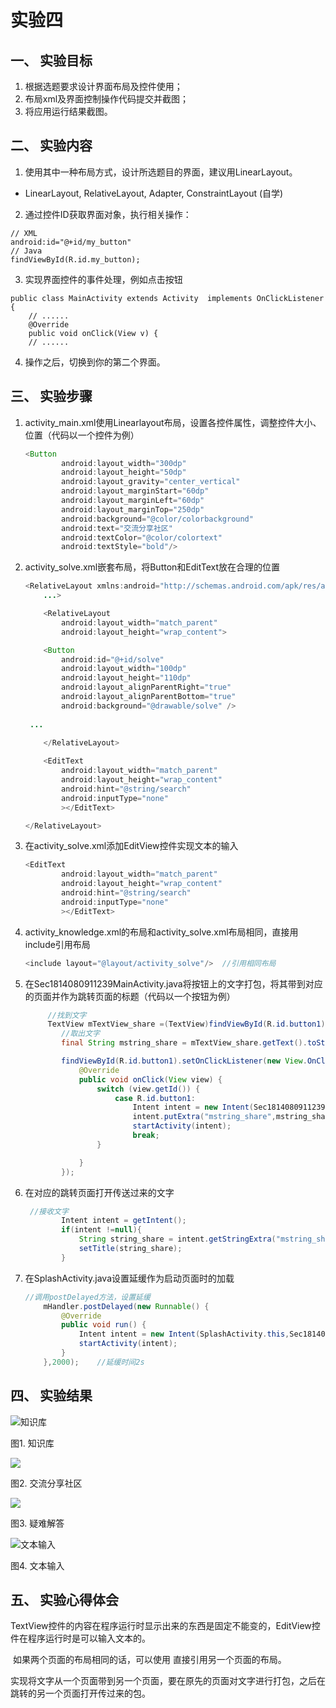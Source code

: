 # 实验四

## 一、 实验目标

1. 根据选题要求设计界面布局及控件使用；
2. 布局xml及界面控制操作代码提交并截图；
3. 将应用运行结果截图。

## 二、 实验内容

1. 使用其中一种布局方式，设计所选题目的界面，建议用LinearLayout。

- LinearLayout, RelativeLayout, Adapter, ConstraintLayout (自学)

2. 通过控件ID获取界面对象，执行相关操作：

```
// XML
android:id="@+id/my_button"
// Java
findViewById(R.id.my_button);
```

3. 实现界面控件的事件处理，例如点击按钮

```
public class MainActivity extends Activity  implements OnClickListener {    
    // ......   
    @Override    
    public void onClick(View v) { 
    // ......
```

4. 操作之后，切换到你的第二个界面。

## 三、 实验步骤

1. activity_main.xml使用Linearlayout布局，设置各控件属性，调整控件大小、位置（代码以一个控件为例）

   ```java
   <Button
           android:layout_width="300dp"
           android:layout_height="50dp"
           android:layout_gravity="center_vertical"
           android:layout_marginStart="60dp"
           android:layout_marginLeft="60dp"
           android:layout_marginTop="250dp"
           android:background="@color/colorbackground"
           android:text="交流分享社区"
           android:textColor="@color/colortext"
           android:textStyle="bold"/>
   ```

   

2. activity_solve.xml嵌套布局，将Button和EditText放在合理的位置

   ```java
   <RelativeLayout xmlns:android="http://schemas.android.com/apk/res/android"
       ...>
   
       <RelativeLayout
           android:layout_width="match_parent"
           android:layout_height="wrap_content">
   
       <Button
           android:id="@+id/solve"
           android:layout_width="100dp"
           android:layout_height="110dp"
           android:layout_alignParentRight="true"
           android:layout_alignParentBottom="true"
           android:background="@drawable/solve" />
               
   	...
               
       </RelativeLayout>
   
       <EditText
           android:layout_width="match_parent"
           android:layout_height="wrap_content"
           android:hint="@string/search"
           android:inputType="none"
           ></EditText>
   
   </RelativeLayout>
   
   
   ```

   

3. 在activity_solve.xml添加EditView控件实现文本的输入

   ```java
   <EditText
           android:layout_width="match_parent"
           android:layout_height="wrap_content"
           android:hint="@string/search"
           android:inputType="none"
           ></EditText>
   ```

   

4. activity_knowledge.xml的布局和activity_solve.xml布局相同，直接用include引用布局

   ```java
   <include layout="@layout/activity_solve"/>  //引用相同布局
   ```

5. 在Sec1814080911239MainActivity.java将按钮上的文字打包，将其带到对应的页面并作为跳转页面的标题（代码以一个按钮为例）

   ```java
   		//找到文字	
   		TextView mTextView_share =(TextView)findViewById(R.id.button1);  
           //取出文字
           final String mstring_share = mTextView_share.getText().toString();
   
           findViewById(R.id.button1).setOnClickListener(new View.OnClickListener() {
               @Override
               public void onClick(View view) {
                   switch (view.getId()) {
                       case R.id.button1:
                           Intent intent = new Intent(Sec1814080911239MainActivity.this, ShareActivity.class);
                           intent.putExtra("mstring_share",mstring_share);
                           startActivity(intent);
                           break;
                   }
   
               }
           });
   ```

   

   

6. 在对应的跳转页面打开传送过来的文字

   ```java
    //接收文字
           Intent intent = getIntent();
           if(intent !=null){
               String string_share = intent.getStringExtra("mstring_share");
               setTitle(string_share);
           }
   ```

   

7. 在SplashActivity.java设置延缓作为启动页面时的加载

   ```java
   //调用postDelayed方法，设置延缓
       mHandler.postDelayed(new Runnable() {
           @Override
           public void run() {
               Intent intent = new Intent(SplashActivity.this,Sec1814080911239MainActivity.class);
               startActivity(intent);
           }
       },2000);    //延缓时间2s
   ```

## 四、 实验结果

![知识库](E:\Users\10489\Desktop\study\安卓开发\图\图\KnowledgeActivity3.png)

图1. 知识库

![](E:\Users\10489\Desktop\study\安卓开发\图\图\ShareActivity3.png)

图2. 交流分享社区

![](E:\Users\10489\Desktop\study\安卓开发\图\图\SolveActivity3.png)

图3. 疑难解答

![文本输入](E:\Users\10489\Desktop\study\安卓开发\图\图\search.png)

图4. 文本输入

## 五、 实验心得体会

​	TextView控件的内容在程序运行时显示出来的东西是固定不能变的，EditView控件在程序运行时是可以输入文本的。

​	如果两个页面的布局相同的话，可以使用<include layout="...">  直接引用另一个页面的布局。

​	实现将文字从一个页面带到另一个页面，要在原先的页面对文字进行打包，之后在跳转的另一个页面打开传过来的包。
